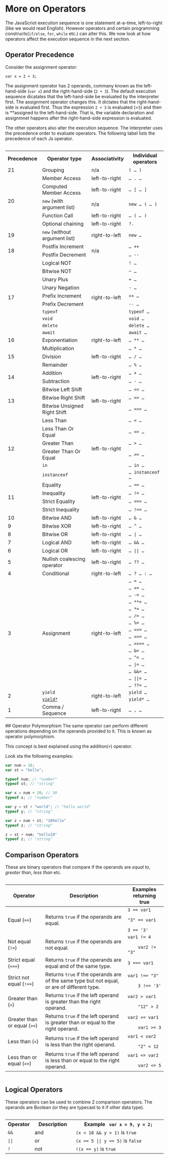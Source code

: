 # More on Operators
The JavaScriot execution sequence is one statement at-a-time,
left-to-right (like we would read English). However operators and
certain programming constructs(`if/else`, `for`, `while` etc.) can alter
this. We now look at how operators affect the execution sequence in the
next section.

## Operator Precedence
Consider the assignment operator:

```
var x = 2 + 3;
```

The assignment operator has 2 operands, commany known as the
left-hand-side (`var x`) and the right-hand-side (`2 + 3`).
The default execution sequence dicatates that the left-hand-side be
evaluated by the interpreter first. The assignment operator changes
this. It dictates that the right-hand-side is evaluated first. Thus the
expression `2 + 3` is evaluated (=`5`) and then is **assigned to the
left-hand-side. That is, the variable declaration and assignmnet happens
after the right-hand-side expression is evaluated.

The other operators also alter the execution sequence. The interpreter
uses the precedence order to evaluate operators. The following tabel
lists the precedence of each Js operator.

<div style='overflow:auto'>

<table class="fullwidth-table">
 <tbody>
  <tr>
   <th>Precedence</th>
   <th>Operator type</th>
   <th>Associativity</th>
   <th>Individual operators</th>
  </tr>
  <tr>
   <td>21</td>
   <td>Grouping</td>
   <td>n/a</td>
   <td><code>( … )</code></td>
  </tr>
  <tr>
   <td colspan="1" rowspan="5">20</td>
   <td>Member Access</td>
   <td>left-to-right</td>
   <td><code>… . …</code></td>
  </tr>
  <tr>
   <td>Computed Member Access</td>
   <td>left-to-right</td>
   <td><code>… [ … ]</code></td>
  </tr>
  <tr>
   <td><code>new</code> (with argument list)</td>
   <td>n/a</td>
   <td><code>new … ( … )</code></td>
  </tr>
  <tr>
   <td>Function Call</td>
   <td>left-to-right</td>
   <td><code>… ( <var>… </var>)</code></td>
  </tr>
  <tr>
   <td>Optional chaining</td>
   <td>left-to-right</td>
   <td><code>?.</code></td>
  </tr>
  <tr>
   <td rowspan="1">19</td>
   <td><code>new</code> (without argument list)</td>
   <td>right-to-left</td>
   <td><code>new …</code></td>
  </tr>
  <tr>
   <td rowspan="2">18</td>
   <td>Postfix Increment</td>
   <td colspan="1" rowspan="2">n/a</td>
   <td><code>… ++</code></td>
  </tr>
  <tr>
   <td>Postfix Decrement</td>
   <td><code>… --</code></td>
  </tr>
  <tr>
   <td colspan="1" rowspan="10">17</td>
   <td>Logical NOT</td>
   <td colspan="1" rowspan="10">right-to-left</td>
   <td><code>! …</code></td>
  </tr>
  <tr>
   <td>Bitwise NOT</td>
   <td><code>~ …</code></td>
  </tr>
  <tr>
   <td>Unary Plus</td>
   <td><code>+ …</code></td>
  </tr>
  <tr>
   <td>Unary Negation</td>
   <td><code>- …</code></td>
  </tr>
  <tr>
   <td>Prefix Increment</td>
   <td><code>++ …</code></td>
  </tr>
  <tr>
   <td>Prefix Decrement</td>
   <td><code>-- …</code></td>
  </tr>
  <tr>
   <td><code>typeof</code></td>
   <td><code>typeof …</code></td>
  </tr>
  <tr>
   <td><code>void</code></td>
   <td><code>void …</code></td>
  </tr>
  <tr>
   <td><code>delete</code></td>
   <td><code>delete …</code></td>
  </tr>
  <tr>
   <td><code>await</code></td>
   <td><code>await …</code></td>
  </tr>
  <tr>
   <td>16</td>
   <td>Exponentiation</td>
   <td>right-to-left</td>
   <td><code>… ** …</code></td>
  </tr>
  <tr>
   <td rowspan="3">15</td>
   <td>Multiplication</td>
   <td colspan="1" rowspan="3">left-to-right</td>
   <td><code>… * …</code></td>
  </tr>
  <tr>
   <td>Division</td>
   <td><code>… / …</code></td>
  </tr>
  <tr>
   <td>Remainder</td>
   <td><code>… % …</code></td>
  </tr>
  <tr>
   <td rowspan="2">14</td>
   <td>Addition</td>
   <td colspan="1" rowspan="2">left-to-right</td>
   <td><code>… + …</code></td>
  </tr>
  <tr>
   <td>Subtraction</td>
   <td><code>… - …</code></td>
  </tr>
  <tr>
   <td rowspan="3">13</td>
   <td>Bitwise Left Shift</td>
   <td colspan="1" rowspan="3">left-to-right</td>
   <td><code>… &lt;&lt; …</code></td>
  </tr>
  <tr>
   <td>Bitwise Right Shift</td>
   <td><code>… &gt;&gt; …</code></td>
  </tr>
  <tr>
   <td>Bitwise Unsigned Right Shift</td>
   <td><code>… &gt;&gt;&gt; …</code></td>
  </tr>
  <tr>
   <td rowspan="6">12</td>
   <td>Less Than</td>
   <td colspan="1" rowspan="6">left-to-right</td>
   <td><code>… &lt; …</code></td>
  </tr>
  <tr>
   <td>Less Than Or Equal</td>
   <td><code>… &lt;= …</code></td>
  </tr>
  <tr>
   <td>Greater Than</td>
   <td><code>… &gt; …</code></td>
  </tr>
  <tr>
   <td>Greater Than Or Equal</td>
   <td><code>… &gt;= …</code></td>
  </tr>
  <tr>
   <td><code>in</code></td>
   <td><code>… in …</code></td>
  </tr>
  <tr>
   <td><code>instanceof</code></td>
   <td><code>… instanceof …</code></td>
  </tr>
  <tr>
   <td rowspan="4">11</td>
   <td>Equality</td>
   <td colspan="1" rowspan="4">left-to-right</td>
   <td><code>… == …</code></td>
  </tr>
  <tr>
   <td>Inequality</td>
   <td><code>… != …</code></td>
  </tr>
  <tr>
   <td>Strict Equality</td>
   <td><code>… === …</code></td>
  </tr>
  <tr>
   <td>Strict Inequality</td>
   <td><code>… !== …</code></td>
  </tr>
  <tr>
   <td>10</td>
   <td>Bitwise AND</td>
   <td>left-to-right</td>
   <td><code>… &amp; …</code></td>
  </tr>
  <tr>
   <td>9</td>
   <td>Bitwise XOR</td>
   <td>left-to-right</td>
   <td><code>… ^ …</code></td>
  </tr>
  <tr>
   <td>8</td>
   <td>Bitwise OR</td>
   <td>left-to-right</td>
   <td><code>… | …</code></td>
  </tr>
  <tr>
   <td>7</td>
   <td>Logical AND</td>
   <td>left-to-right</td>
   <td><code>… &amp;&amp; …</code></td>
  </tr>
  <tr>
   <td>6</td>
   <td>Logical OR</td>
   <td>left-to-right</td>
   <td><code>… || …</code></td>
  </tr>
  <tr>
   <td>5</td>
   <td>Nullish coalescing operator</td>
   <td>left-to-right</td>
   <td><code>… ?? …</code></td>
  </tr>
  <tr>
   <td>4</td>
   <td>Conditional</td>
   <td>right-to-left</td>
   <td><code>… ? … : …</code></td>
  </tr>
  <tr>
   <td rowspan="16">3</td>
   <td rowspan="16">Assignment</td>
   <td rowspan="16">right-to-left</td>
   <td><code>… = …</code></td>
  </tr>
  <tr>
   <td><code>… += …</code></td>
  </tr>
  <tr>
   <td><code>… -= …</code></td>
  </tr>
  <tr>
   <td><code>… **= …</code></td>
  </tr>
  <tr>
   <td><code>… *= …</code></td>
  </tr>
  <tr>
   <td><code>… /= …</code></td>
  </tr>
  <tr>
   <td><code>… %= …</code></td>
  </tr>
  <tr>
   <td><code>… &lt;&lt;= …</code></td>
  </tr>
  <tr>
   <td><code>… &gt;&gt;= …</code></td>
  </tr>
  <tr>
   <td><code>… &gt;&gt;&gt;= …</code></td>
  </tr>
  <tr>
   <td><code>… &amp;= …</code></td>
  </tr>
  <tr>
   <td><code>… ^= …</code></td>
  </tr>
  <tr>
   <td><code>… |= …</code></td>
  </tr>
  <tr>
   <td><code>… &amp;&amp;= …</code></td>
  </tr>
  <tr>
   <td><code>… ||= …</code></td>
  </tr>
  <tr>
   <td><code>… ??= …</code></td>
  </tr>
  <tr>
   <td rowspan="2">2</td>
   <td><code>yield</code></td>
   <td colspan="1" rowspan="2">right-to-left</td>
   <td><code>yield …</code></td>
  </tr>
  <tr>
   <td><a href="/en-US/docs/Web/JavaScript/Reference/Operators/yield*"><code>yield*</code></td>
   <td><code>yield* …</code></td>
  </tr>
  <tr>
   <td>1</td>
   <td>Comma / Sequence</td>
   <td>left-to-right</td>
   <td><code>… , …</code></td>
  </tr>
 </tbody>
</table>

</div>
## Operator Polymorphism
The same operator can perform different operations depending on the
operands provided to it. This is known as operator polymorphism.

This concept is best explained using the addition(`+`) operator.

Look sta the following examples:

```js
var num = 10;
var st = "hello";

typeof num; // "number"
typeof st; // "string"

var x = num + 20; // 30
typeof x; // "number"

var y = st + "world"; // "hello world"
typeof y; // "string"

var z = num + st; "10hello"
typeof z; // "string"

z = st + num; "hello10"
typeof z; // "string"
```

## Comparison Operators

These are binary operators that compare if the operands are *equal to*,
*greater than*, *less than* etc.

<div style='overflow:auto'>
<table>
 <thead>
  <tr>
   <th scope="col">Operator</th>
   <th scope="col">Description</th>
   <th scope="col">Examples returning true</th>
  </tr>
 </thead>
 <tbody>
  <tr>
   <td>Equal (<code>==</code>)</td>
   <td>Returns <code>true</code> if the operands are equal.</td>
   <td><code>3 == var1</code>
    <p><code>"3" == var1</code></p>
    <code>3 == '3'</code></td>
  </tr>
  <tr>
   <td>Not equal (<code>!=</code>)</td>
   <td>Returns <code>true</code> if the operands are not equal.</td>
   <td><code>var1 != 4<br>
    var2 != "3"</code></td>
  </tr>
  <tr>
   <td>Strict equal (<code>===</code>)</td>
   <td>Returns <code>true</code> if the operands are equal and of the
same type.</td>
   <td><code>3 === var1</code></td>
  </tr>
  <tr>
   <td>Strict not equal (<code>!==</code>)</td>
   <td>Returns <code>true</code> if the operands are of the same type but not equal, or are of different type.</td>
   <td><code>var1 !== "3"<br>
    3 !== '3'</code></td>
  </tr>
  <tr>
   <td>Greater than (<code>&gt;</code>)</td>
   <td>Returns <code>true</code> if the left operand is greater than the right operand.</td>
   <td><code>var2 &gt; var1<br>
    "12" &gt; 2</code></td>
  </tr>
  <tr>
   <td>Greater than or equal (<code>&gt;=</code>)</td>
   <td>Returns <code>true</code> if the left operand is greater than or equal to the right operand.</td>
   <td><code>var2 &gt;= var1<br>
    var1 &gt;= 3</code></td>
  </tr>
  <tr>
   <td>Less than (<code>&lt;</code>)</td>
   <td>Returns <code>true</code> if the left operand is less than the right operand.</td>
   <td><code>var1 &lt; var2<br>
    "2" &lt; 12</code></td>
  </tr>
  <tr>
   <td>Less than or equal (<code>&lt;=</code>)</td>
   <td>Returns <code>true</code> if the left operand is less than or equal to the right operand.</td>
   <td><code>var1 &lt;= var2<br>
    var2 &lt;= 5</code></td>
  </tr>
 </tbody>
</table>

</div>

## Logical Operators

These operators can be used to combine 2 comparison operators. The
operands are Boolean (or they are typecast to it if other data type).

<div style='overflow:auto'>
<table>
<tbody><tr>
<th style="width:12%">Operator</th>
<th>Description</th>
<th>Example <code> var x = 9, y = 2;</code></th>
</tr>
<tr>
<td><code>&amp;&amp;</code></td>
<td>and</td>
<td> <code>(x &lt; 10 &amp;&amp; y &gt; 1)</code> is <code>true</code></td>
</tr>
<tr>
<td><code>||</code></td>
<td>or</td>
<td><code>(x == 5 || y == 5)</code> is <code>false</code></td>
</tr>
<tr>
<td><code>!</code></td>
<td>not</td>
<td> <code>!(x == y)</code> is <code>true</code></td>
</tr>
</tbody></table>

</div>

